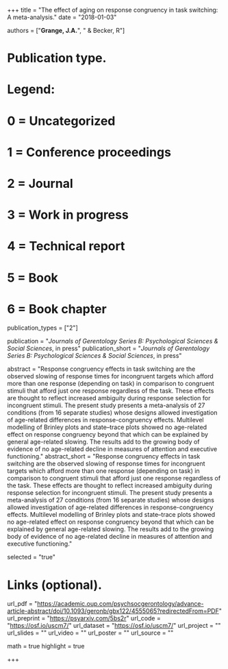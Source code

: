 +++
title = "The effect of aging on response congruency in task switching: A meta-analysis."
date = "2018-01-03"

authors = ["**Grange, J.A.**", " & Becker, R"]

# Publication type.
# Legend:
# 0 = Uncategorized
# 1 = Conference proceedings
# 2 = Journal
# 3 = Work in progress
# 4 = Technical report
# 5 = Book
# 6 = Book chapter
publication_types = ["2"]

publication = "*Journals of Gerentology Series B: Psychological Sciences & Social Sciences*, in press"
publication_short = "*Journals of Gerentology Series B: Psychological Sciences & Social Sciences*, in press"

abstract = "Response congruency effects in task switching are the observed slowing of response times for incongruent targets which afford more than one response (depending on task) in comparison to congruent stimuli that afford just one response regardless of the task. These effects are thought to reflect increased ambiguity during response selection for incongruent stimuli. The present study presents a meta-analysis of 27 conditions (from 16 separate studies) whose designs allowed investigation of age-related differences in response-congruency effects. Multilevel modelling of Brinley plots and state–trace plots showed no age-related effect on response congruency beyond that which can be explained by general age-related slowing. The results add to the growing body of evidence of no age-related decline in measures of attention and executive functioning."
abstract_short = "Response congruency effects in task switching are the observed slowing of response times for incongruent targets which afford more than one response (depending on task) in comparison to congruent stimuli that afford just one response regardless of the task. These effects are thought to reflect increased ambiguity during response selection for incongruent stimuli. The present study presents a meta-analysis of 27 conditions (from 16 separate studies) whose designs allowed investigation of age-related differences in response-congruency effects. Multilevel modelling of Brinley plots and state–trace plots showed no age-related effect on response congruency beyond that which can be explained by general age-related slowing. The results add to the growing body of evidence of no age-related decline in measures of attention and executive functioning."

selected = "true"

# Links (optional).
url_pdf = "https://academic.oup.com/psychsocgerontology/advance-article-abstract/doi/10.1093/geronb/gbx122/4555065?redirectedFrom=PDF"
url_preprint = "https://psyarxiv.com/5bs2r"
url_code = "https://osf.io/uscm7/"
url_dataset = "https://osf.io/uscm7/"
url_project = ""
url_slides = ""
url_video = ""
url_poster = ""
url_source = ""

math = true
highlight = true

+++